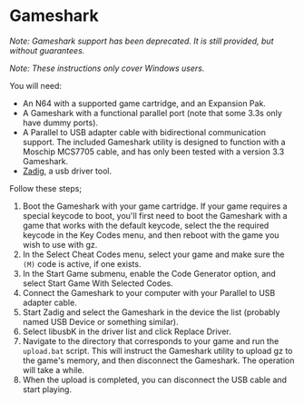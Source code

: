 # Gameshark

*Note: Gameshark support has been deprecated. It is still provided, but without
guarantees.*

*Note: These instructions only cover Windows users.*

You will need:

-   An N64 with a supported game cartridge, and an Expansion Pak.
-   A Gameshark with a functional parallel port (note that some 3.3s only have
    dummy ports).
-   A Parallel to USB adapter cable with bidirectional communication support.
    The included Gameshark utility is designed to function with a Moschip
    MCS7705 cable, and has only been tested with a version 3.3 Gameshark.
-   [Zadig](http://zadig.akeo.ie/), a usb driver tool.

Follow these steps;

1.  Boot the Gameshark with your game cartridge. If your game requires a
    special keycode to boot, you'll first need to boot the Gameshark with a
    game that works with the default keycode, select the the required keycode
    in the Key Codes menu, and then reboot with the game you wish to use with
    gz.
2.  In the Select Cheat Codes menu, select your game and make sure the `(M)`
    code is active, if one exists.
3.  In the Start Game submenu, enable the Code Generator option, and select
    Start Game With Selected Codes.
4.  Connect the Gameshark to your computer with your Parallel to USB adapter
    cable.
5.  Start Zadig and select the Gameshark in the device the list (probably named
    USB Device or something similar).
6.  Select libusbK in the driver list and click Replace Driver.
7.  Navigate to the directory that corresponds to your game and run the
    `upload.bat` script. This will instruct the Gameshark utility to upload gz
    to the game's memory, and then disconnect the Gameshark. The operation will
    take a while.
8.  When the upload is completed, you can disconnect the USB cable and start
    playing.
